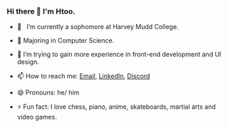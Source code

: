 ### Hi there 👋  I'm Htoo.


- 🔭  &nbsp; I’m currently a sophomore at Harvey Mudd College.
- 🌱  Majoring in Computer Science.

- 🤔  I’m trying to gain more experience in front-end development and UI design.

- 📫  How to reach me: [Email](mailto:2myat9@gmail.com), [LinkedIn](https://www.linkedin.com/in/htoomyat/), [Discord](https://discordapp.com/users/409335295734054912/)
- 😄  Pronouns: he/ him
- ⚡  Fun fact: I love chess, piano, anime, skateboards, martial arts and video games.


